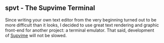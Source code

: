 ## spvt - The Supvime Terminal

Since writing your own text editor from the very beginning turned out to be more difficult than it looks, I decided to use great text rendering and graphic front-end for another project: a terminal emulator. That said, development of [Supvime](https://github.com/ruslashev/supvime) will not be slowed.

